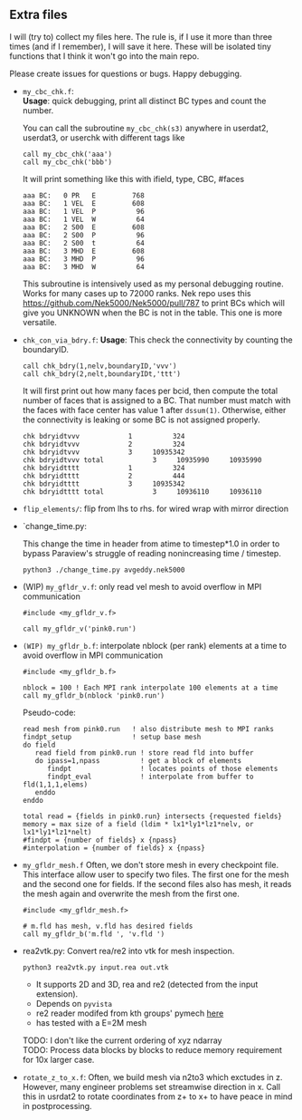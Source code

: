 ## Extra files 

I will (try to) collect my files here. The rule is, if I use it more than three times (and if I remember), I will save it here.
These will be isolated tiny functions that I think it won't go into the main repo.  

Please create issues for questions or bugs. Happy debugging. 

- `my_cbc_chk.f`:   
  __Usage__: quick debugging, print all distinct BC types and count the number.

   You can call the subroutine `my_cbc_chk(s3)` anywhere in userdat2, userdat3, or userchk with different tags like
   ```
   call my_cbc_chk('aaa')
   call my_cbc_chk('bbb')
   ```
   It will print something like this with ifield, type, CBC, #faces
   ```
   aaa BC:   0 PR   E         768
   aaa BC:   1 VEL  E         608
   aaa BC:   1 VEL  P          96
   aaa BC:   1 VEL  W          64
   aaa BC:   2 S00  E         608
   aaa BC:   2 S00  P          96
   aaa BC:   2 S00  t          64
   aaa BC:   3 MHD  E         608
   aaa BC:   3 MHD  P          96
   aaa BC:   3 MHD  W          64
   ```
   This subroutine is intensively used as my personal debugging routine. Works for many cases up to 72000 ranks.
   Nek repo uses this https://github.com/Nek5000/Nek5000/pull/787 to print BCs which will give you UNKNOWN when the BC is not in the table.  This one is more versatile. 


- `chk_con_via_bdry.f`:
  __Usage__: This check the connectivity by counting the boundaryID. 
  ```
  call chk_bdry(1,nelv,boundaryID,'vvv')
  call chk_bdry(2,nelt,boundaryIDt,'ttt')
  ```
  It will first print out how many faces per bcid, then compute the total number of faces that is assigned to a BC.
  That number must match with the faces with face center has value 1 after `dssum(1)`.
  Otherwise, either the connectivity is leaking or some BC is not assigned properly.
  ```
  chk bdryidtvvv            1          324
  chk bdryidtvvv            2          324
  chk bdryidtvvv            3     10935342
  chk bdryidtvvv total            3     10935990     10935990
  chk bdryidtttt            1          324
  chk bdryidtttt            2          444
  chk bdryidtttt            3     10935342
  chk bdryidtttt total            3     10936110     10936110
  ```
  

- `flip_elements/`: flip from lhs to rhs. for wired wrap with mirror direction

- `change_time.py:

   This change the time in header from atime to timestep*1.0 in order to bypass Paraview's struggle of reading nonincreasing time / timestep.
   ```
   python3 ./change_time.py avgeddy.nek5000
   ```

- (WIP) `my_gfldr_v.f`: only read vel mesh to avoid overflow in MPI communication
   ```
   #include <my_gfldr_v.f>

   call my_gfldr_v('pink0.run')
   ```

- `(WIP) my_gfldr_b.f`: interpolate nblock (per rank) elements at a time to avoid overflow in MPI communication
   ```
   #include <my_gfldr_b.f>

   nblock = 100 ! Each MPI rank interpolate 100 elements at a time
   call my_gfldr_b(nblock 'pink0.run')
   ```

   Pseudo-code:
   ```
   read mesh from pink0.run   ! also distribute mesh to MPI ranks
   findpt_setup               ! setup base mesh
   do field
      read field from pink0.run ! store read fld into buffer
      do ipass=1,npass          ! get a block of elements
         findpt                 ! locates points of those elements
         findpt_eval            ! interpolate from buffer to fld(1,1,1,elems)
      enddo
   enddo

   total read = {fields in pink0.run} intersects {requested fields}
   memory = max size of a field (ldim * lx1*ly1*lz1*nelv, or lx1*ly1*lz1*nelt)
   #findpt = {number of fields} x {npass}
   #interpolation = {number of fields} x {npass}
   ```

- `my_gfldr_mesh.f` Often, we don't store mesh in every checkpoint file.
   This interface allow user to specify two files. The first one for the mesh and the second one for fields. If the second files also has mesh, it reads the mesh again and overwrite the mesh from the first one.

   ```
   #include <my_gfldr_mesh.f>

   # m.fld has mesh, v.fld has desired fields
   call my_gfldr_b('m.fld ', 'v.fld ')
   ```

- rea2vtk.py: Convert rea/re2 into vtk for mesh inspection.

  ```
  python3 rea2vtk.py input.rea out.vtk
  ```
  - It supports 2D and 3D, rea and re2 (detected from the input extension).
  - Depends on `pyvista`
  - re2 reader modifed from kth groups' pymech [here](https://github.com/eX-Mech/pymech/blob/main/src/pymech/neksuite/mesh.py)
  - has tested with a E=2M mesh

  TODO: I don't like the current ordering of xyz ndarray    
  TODO: Process data blocks by blocks to reduce memory requirement for 10x larger case.


- `rotate_z_to_x.f`:
  Often, we build mesh via n2to3 which exctudes in z. However, many engineer problems set streamwise direction in x.
  Call this in usrdat2 to rotate coordinates from z+ to x+ to have peace in mind in postprocessing.

